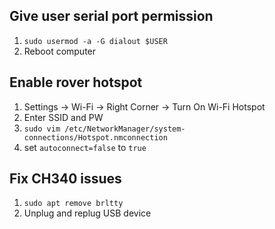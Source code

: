 ## Give user serial port permission

[](https://askubuntu.com/questions/58119/changing-permissions-on-serial-port)

1. `sudo usermod -a -G dialout $USER`
2. Reboot computer

## Enable rover hotspot

[](https://askubuntu.com/questions/500370/setting-up-wireless-hotspot-to-be-on-at-boot)

1. Settings → Wi-Fi → Right Corner → Turn On Wi-Fi Hotspot
2. Enter SSID and PW
3. `sudo vim /etc/NetworkManager/system-connections/Hotspot.nmconnection`
4. set `autoconnect=false` to `true`

## Fix CH340 issues

[](https://askubuntu.com/questions/1403705/dev-ttyusb0-not-present-in-ubuntu-22-04)

1. `sudo apt remove brltty`
2. Unplug and replug USB device
